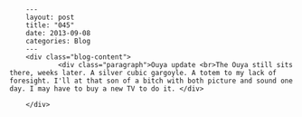 
        ---
        layout: post
        title: "045"
        date: 2013-09-08
        categories: Blog
        ---
        <div class="blog-content">
				<div class="paragraph">Ouya update <br>The Ouya still sits there, weeks later. A silver cubic gargoyle. A totem to my lack of foresight. I'll at that son of a bitch with both picture and sound one day. I may have to buy a new TV to do it. </div>

		</div>
        